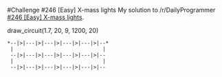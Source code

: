 #Challenge #246 [Easy] X-mass lights
My solution to /r/DailyProgrammer [#246 [Easy] X-mass lights](https://www.reddit.com/r/dailyprogrammer/comments/3xpgj8/20151221_challenge_246_easy_xmass_lights/).

draw_circuit(1.7, 20, 9, 1200, 20)
```
*--|>|---|>|---|>|---|>|---|>|--*
 |                             |
 --|>|---|>|---|>|---|>|---|>|-- 
 |                             |
 --|>|---|>|---|>|---|>|---|>|-- 
```
